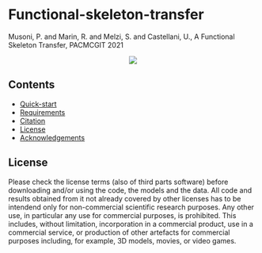 # Functional-skeleton-transfer

Musoni, P. and Marin, R. and Melzi, S. and Castellani, U., A Functional Skeleton Transfer, PACMCGIT 2021

<p align="center">
<img src="teaser.png"
</p>

## Contents
* [Quick-start](https://github.com/PietroMsn/Functional-skeleton-transfer#Quick-start)
* [Requirements](https://github.com/PietroMsn/Functional-skeleton-transfer#requirements)
* [Citation](https://github.com/PietroMsn/Functional-skeleton-transfer#citation)
* [License](https://github.com/PietroMsn/Functional-skeleton-transfer#license)
* [Acknowledgements](https://github.com/PietroMsn/Functional-skeleton-transfer#acknowledgements)


## License
Please check the license terms (also of third parts software) before downloading and/or using the code, the models and the data. 
All code and results obtained from it not already covered by other licenses has to be intendend only for non-commercial scientific research purposes.
Any other use, in particular any use for commercial purposes, is prohibited. This includes, without limitation, incorporation in a commercial product, use in a commercial service, or production of other artefacts for commercial purposes including, for example, 3D models, movies, or video games. 

